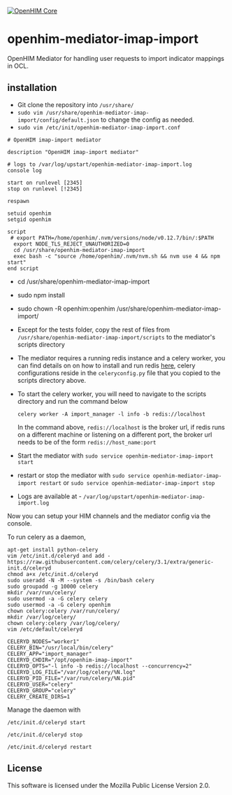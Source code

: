 [![OpenHIM Core](https://img.shields.io/badge/openhim--core-1.5%2B-brightgreen.svg)](http://openhim.readthedocs.org/en/latest/user-guide/versioning.html)

# openhim-mediator-imap-import
OpenHIM Mediator for handling user requests to import indicator mappings in OCL. 

## installation

- Git clone the repository  into `/usr/share/`
- `sudo vim /usr/share/openhim-mediator-imap-import/config/default.json` to change the config as needed.
- `sudo vim /etc/init/openhim-mediator-imap-import.conf `
```
# OpenHIM imap-import mediator

description "OpenHIM imap-import mediator"

# logs to /var/log/upstart/openhim-mediator-imap-import.log
console log

start on runlevel [2345]
stop on runlevel [!2345]

respawn

setuid openhim
setgid openhim

script
 # export PATH=/home/openhim/.nvm/versions/node/v0.12.7/bin/:$PATH
  export NODE_TLS_REJECT_UNAUTHORIZED=0
  cd /usr/share/openhim-mediator-imap-import
  exec bash -c "source /home/openhim/.nvm/nvm.sh && nvm use 4 && npm start"
end script
```
- cd /usr/share/openhim-mediator-imap-import
- sudo  npm install
- sudo chown -R openhim:openhim /usr/share/openhim-mediator-imap-import/
- Except for the tests folder, copy the rest of files from `/usr/share/openhim-mediator-imap-import/scripts` 
  to the mediator's scripts directory
- The mediator requires a running redis instance and a celery worker, you can find details on 
  on how to install and run redis [here](https://redis.io/download), celery configurations reside in the 
  `celeryconfig.py` file that you copied to the scripts directory above. 
- To start the celery worker, you will need to navigate to the scripts directory and run the command below

  `celery worker -A import_manager -l info -b redis://localhost`
  
  In the command above, `redis://localhost` is the broker url, if redis runs on a different machine or 
  listening on a different port, the broker url needs to be of the form `redis://host_name:port`        
- Start the mediator with `sudo service openhim-mediator-imap-import start`
- restart or stop the mediator with `sudo service openhim-mediator-imap-import restart` or `sudo service openhim-mediator-imap-import stop`
- Logs are available at - `/var/log/upstart/openhim-mediator-imap-import.log`

Now you can setup your HIM channels and the mediator config via the console.

To run celery as a daemon, 
```
apt-get install python-celery
vim /etc/init.d/celeryd and add - https://raw.githubusercontent.com/celery/celery/3.1/extra/generic-init.d/celeryd
chmod a+x /etc/init.d/celeryd
sudo useradd -N -M --system -s /bin/bash celery
sudo groupadd -g 10000 celery
mkdir /var/run/celery/
sudo usermod -a -G celery celery
sudo usermod -a -G celery openhim
chown celery:celery /var/run/celery/
mkdir /var/log/celery/
chown celery:celery /var/log/celery/
vim /etc/default/celeryd
```

```
CELERYD_NODES="worker1"
CELERY_BIN="/usr/local/bin/celery"
CELERY_APP="import_manager"
CELERYD_CHDIR="/opt/openhim-imap-import"
CELERYD_OPTS="-l info -b redis://localhost --concurrency=2"
CELERYD_LOG_FILE="/var/log/celery/%N.log"
CELERYD_PID_FILE="/var/run/celery/%N.pid"
CELERYD_USER="celery"
CELERYD_GROUP="celery"
CELERY_CREATE_DIRS=1
```
Manage the daemon with

`/etc/init.d/celeryd start`

`/etc/init.d/celeryd stop`

`/etc/init.d/celeryd restart`


## License
This software is licensed under the Mozilla Public License Version 2.0.
